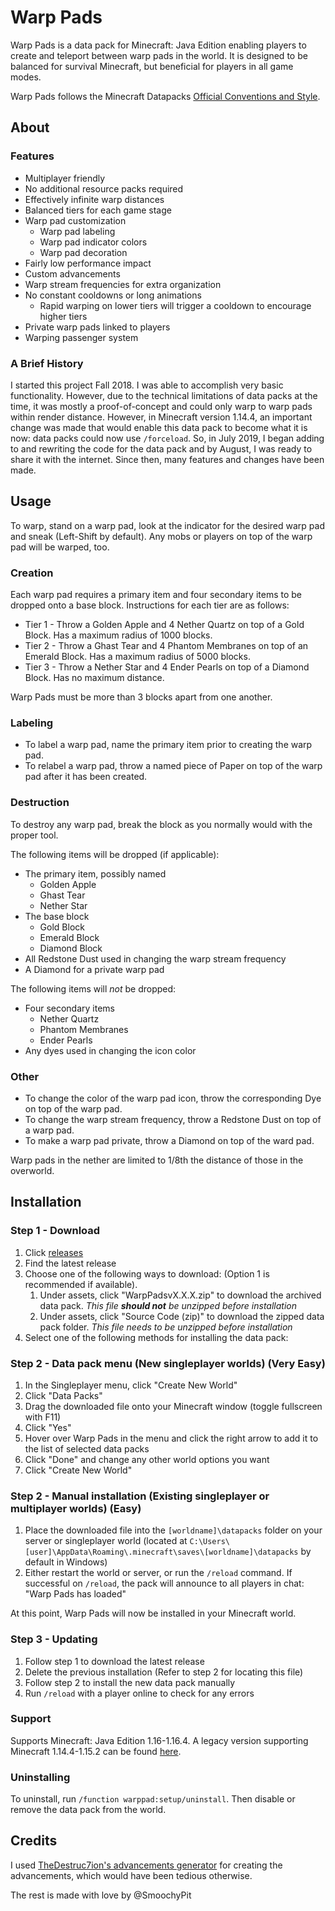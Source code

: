 # Warp Pads

Warp Pads is a data pack for Minecraft: Java Edition enabling players to create and teleport between warp pads in the world. It is designed to be balanced for survival Minecraft, but beneficial for players in all game modes.

Warp Pads follows the Minecraft Datapacks [Official Conventions and Style](https://mc-datapacks.github.io/en/).

## About

### Features

* Multiplayer friendly
* No additional resource packs required
* Effectively infinite warp distances
* Balanced tiers for each game stage
* Warp pad customization
    * Warp pad labeling
    * Warp pad indicator colors
    * Warp pad decoration
* Fairly low performance impact
* Custom advancements
* Warp stream frequencies for extra organization
* No constant cooldowns or long animations
    * Rapid warping on lower tiers will trigger a cooldown to encourage higher tiers
* Private warp pads linked to players
* Warping passenger system

### A Brief History

I started this project Fall 2018. I was able to accomplish very basic functionality. However, due to the technical limitations of data packs at the time, it was mostly a proof-of-concept and could only warp to warp pads within render distance. However, in Minecraft version 1.14.4, an important change was made that would enable this data pack to become what it is now: data packs could now use `/forceload`. So, in July 2019, I began adding to and rewriting the code for the data pack and by August, I was ready to share it with the internet. Since then, many features and changes have been made.

## Usage

To warp, stand on a warp pad, look at the indicator for the desired warp pad and sneak (Left-Shift by default). Any mobs or players on top of the warp pad will be warped, too.

### Creation

Each warp pad requires a primary item and four secondary items to be dropped onto a base block. Instructions for each tier are as follows:
* Tier 1 - Throw a Golden Apple and 4 Nether Quartz on top of a Gold Block. Has a maximum radius of 1000 blocks.
* Tier 2 - Throw a Ghast Tear and 4 Phantom Membranes on top of an Emerald Block. Has a maximum radius of 5000 blocks.
* Tier 3 - Throw a Nether Star and 4 Ender Pearls on top of a Diamond Block. Has no maximum distance.

Warp Pads must be more than 3 blocks apart from one another.

### Labeling 

* To label a warp pad, name the primary item prior to creating the warp pad.
* To relabel a warp pad, throw a named piece of Paper on top of the warp pad after it has been created.

### Destruction

To destroy any warp pad, break the block as you normally would with the proper tool.

The following items will be dropped (if applicable):
* The primary item, possibly named
    * Golden Apple
    * Ghast Tear
    * Nether Star
* The base block
    * Gold Block
    * Emerald Block
    * Diamond Block
* All Redstone Dust used in changing the warp stream frequency
* A Diamond for a private warp pad

The following items will *not* be dropped:
* Four secondary items
    * Nether Quartz
    * Phantom Membranes
    * Ender Pearls
* Any dyes used in changing the icon color

### Other

* To change the color of the warp pad icon, throw the corresponding Dye on top of the warp pad.
* To change the warp stream frequency, throw a Redstone Dust on top of a warp pad.
* To make a warp pad private, throw a Diamond on top of the ward pad.

Warp pads in the nether are limited to 1/8th the distance of those in the overworld.

## Installation
### Step 1 - Download

1. Click [releases](https://github.com/SmoochyPit/Warp-Pads/releases)
2. Find the latest release
3. Choose one of the following ways to download: (Option 1 is recommended if available).
    1. Under assets, click "WarpPadsvX.X.X.zip" to download the archived data pack. *This file **should not** be unzipped before installation*
    2. Under assets, click "Source Code (zip)" to download the zipped data pack folder. *This file needs to be unzipped before installation*
4. Select one of the following methods for installing the data pack:

### Step 2 - Data pack menu (New singleplayer worlds) (Very Easy)

1. In the Singleplayer menu, click "Create New World"
2. Click "Data Packs"
3. Drag the downloaded file onto your Minecraft window (toggle fullscreen with F11)
4. Click "Yes"
5. Hover over Warp Pads in the menu and click the right arrow to add it to the list of selected data packs
6. Click "Done" and change any other world options you want
7. Click "Create New World"

### Step 2 - Manual installation (Existing singleplayer or multiplayer worlds) (Easy)

1. Place the downloaded file into the `[worldname]\datapacks` folder on your server or singleplayer world (located at `C:\Users\[user]\AppData\Roaming\.minecraft\saves\[worldname]\datapacks` by default in Windows)
2. Either restart the world or server, or run the `/reload` command. If successful on `/reload`, the pack will announce to all players in chat: "Warp Pads has loaded"

At this point, Warp Pads will now be installed in your Minecraft world.

### Step 3 - Updating

1. Follow step 1 to download the latest release
2. Delete the previous installation (Refer to step 2 for locating this file)
3. Follow step 2 to install the new data pack manually
4. Run `/reload` with a player online to check for any errors

### Support

Supports Minecraft: Java Edition 1.16-1.16.4. A legacy version supporting Minecraft 1.14.4-1.15.2 can be found [here](https://github.com/SmoochyPit/Warp-Pads/tree/legacy).

### Uninstalling

To uninstall, run `/function warppad:setup/uninstall`. Then disable or remove the data pack from the world.

## Credits

I used [TheDestruc7ion's advancements generator](https://advancements.thedestruc7i0n.ca/) for creating the advancements, which would have been tedious otherwise.

The rest is made with love by @SmoochyPit
